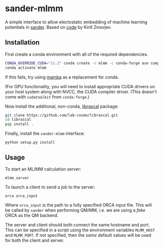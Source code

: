 # sander-mlmm

A simple interface to allow electostatic embedding of machine learning
potentials in [sander](https://ambermd.org/AmberTools.php). Based on
[code](https://github.com/emedio/embedding) by Kirill Zinovjev.

## Installation

First create a conda environment with all of the required dependencies.

```sh
CONDA_OVERRIDE_CUDA="11.2" conda create -n mlmm -c conda-forge ase compilers cudatoolkit=11.2 cudatoolkit-dev=11.2 eigen jax jaxlib=\*=cuda\* pytorch-gpu torchani
conda activate mlmm
```

If this fails, try using [mamba](https://github.com/mamba-org/mamba) as a replacement for conda.

(For GPU functionality, you will need to install appropriate CUDA drivers on
your host system along with NVCC, the CUDA compiler driver. (This doesn't come
with `cudatoolkit` from `conda-forge`.)

Now install the additional, non-conda, [librascal](https://github.com/lab-cosmo/librascal) package:

```sh
git clone https://github.com/lab-cosmo/librascal.git
cd librascal
pip install .
```

Finally, install the `sander-mlmm` interface:

```
python setup.py install
```

## Usage

To start an ML/MM calculation server:

```
mlmm_server
```

To launch a client to send a job to the server:

```
orca orca_input
```

Where `orca_input` is the path to a fully specified ORCA input file. This will
be called by `sander` when performing QM/MM, i.e. we are using a _fake_ ORCA as
the QM backend.

The server and client should both connect the same hostname and port. This
can be specified in a script using the environment variables `MLMM_HOST` and
`MLMM_PORT`. If not specified, then the _same_ default values will be used for
both the client and server.
